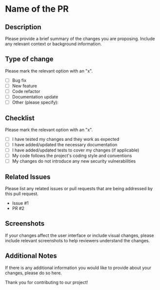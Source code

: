 # Name of the PR

## Description

Please provide a brief summary of the changes you are proposing. Include any relevant context or background information.

## Type of change

Please mark the relevant option with an "x".

- [ ] Bug fix
- [ ] New feature
- [ ] Code refactor
- [ ] Documentation update
- [ ] Other (please specify):

## Checklist

Please mark the relevant option with an "x".

- [ ] I have tested my changes and they work as expected
- [ ] I have added/updated the necessary documentation
- [ ] I have added/updated tests to cover my changes (if applicable)
- [ ] My code follows the project's coding style and conventions
- [ ] My changes do not introduce any new security vulnerabilities

## Related Issues

Please list any related issues or pull requests that are being addressed by this pull request.

- Issue #1
- PR #2

## Screenshots

If your changes affect the user interface or include visual changes, please include relevant screenshots to help reviewers understand the changes.

## Additional Notes

If there is any additional information you would like to provide about your changes, please do so here.

Thank you for contributing to our project!
